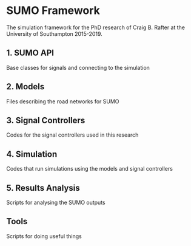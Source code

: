 # SUMO Framework

The simulation framework for the PhD research of Craig B. Rafter at the 
University of Southampton 2015-2019.

## 1. SUMO API

Base classes for signals and connecting to the simulation

## 2. Models

Files describing the road networks for SUMO

## 3. Signal Controllers

Codes for the signal controllers used in this research

## 4. Simulation

Codes that run simulations using the models and signal controllers

## 5. Results Analysis

Scripts for analysing the SUMO outputs

## Tools

Scripts for doing useful things
